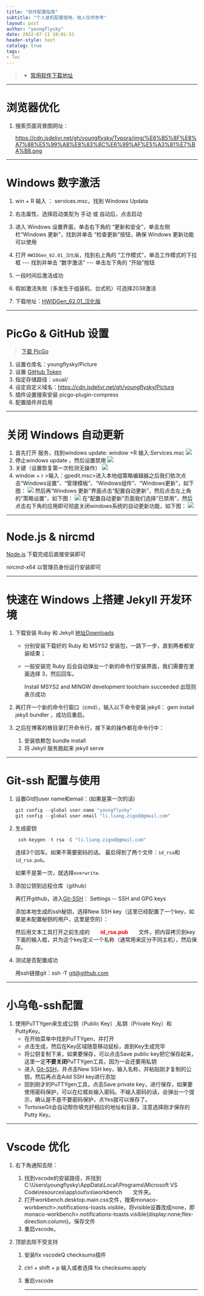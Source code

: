 ```yaml
---
title: "软件配置指南"
subtitle: "个人装机配置使用，他人仅供参考"
layout: post
author: "youngflysky"
date: 2022-07-11 10:01:51
header-style: text
catalog: true
tags:
- Tec
---
```


>- [常用软件下载地址 ](https://youngflysky.fun/2022/05/27/%E5%B8%B8%E7%94%A8%E8%BD%AF%E4%BB%B6%E4%B8%8B%E8%BD%BD%E5%9C%B0%E5%9D%80/)

---



# 浏览器优化

1. 搜索页面背景图网址：

   https://cdn.jsdelivr.net/gh/youngflysky/Typora/img/%E6%B5%8F%E8%A7%88%E5%99%A8%E8%83%8C%E6%99%AF%E5%A3%81%E7%BA%B8.png

---

















# Windows 数字激活

1. win + R 输入 ： services.msc，找到 Windows Updata

2. 右击属性，选择启动类型为 手动 或 自动后，点击启动

3. 进入 Windows 设置界面，单击右下角的 “更新和安全”，单击左侧栏“Windows 更新”，找到并单击 “检查更新”按钮，确保 Windows 更新功能可以使用

4. 打开 `HWIDGen_62.01_汉化版`，找到右上角的 “工作模式”，单击工作模式的下拉框 --- 找到并单击 “数字激活” --- 单击左下角的 “开始”按钮

5. 一段时间后激活成功

6. 假如激活失败（多发生于组装机、台式机）可选择2038激活

7. 下载地址：[HWIDGen_62.01_汉化版](https://youngflysky.lanzoul.com/iClOX14a3kih)


---

# PicGo & GitHub 设置

> [下载 PicGo](https://github.com/Molunerfinn/PicGo/releases)

1. 设置仓库名：youngflysky/Picture
2. 设置 [GitHub Token](https://github.com/settings/tokens)
3. 指定存储路径：usual/
4. 设定自定义域名：https://cdn.jsdelivr.net/gh/youngflysky/Picture
5. 插件设置搜索安装 picgo-plugin-compress
6. 配置插件并启用

---

# 关闭 Windows 自动更新

1. 首先打开 服务，找到windows update: window +R 输入:Services.msc
   ![](https://cdn.jsdelivr.net/gh/youngflysky/Picture/usual/202208311626892.png)
2. 停止windows update ，然后设置禁用
   ![](https://cdn.jsdelivr.net/gh/youngflysky/Picture/usual/202208311628362.png)
3. 关键（设置恢复第一次检测无操作）
   ![](https://cdn.jsdelivr.net/gh/youngflysky/Picture/usual/202208311635263.png)
4. window + r  >输入：gpedit.msc>进入本地组策略编辑器之后我们依次点击“Windows设置”、“管理模板”、“Windows组件”、“Windows更新”，如下图：
   ![](https://cdn.jsdelivr.net/gh/youngflysky/Picture/usual/202208311639306)
   然后再“Windows 更新”界面点击“配置自动更新”，然后点击左上角的“策略设置”，如下图：
   ![](https://cdn.jsdelivr.net/gh/youngflysky/Picture/usual/202208311639700)
   在“配置自动更新”页面我们选择“已禁用”，然后点击右下角的应用即可彻底关闭windows系统的自动更新功能，如下图：
   ![](https://cdn.jsdelivr.net/gh/youngflysky/Picture/usual/202208311640052)

---

# Node.js & nircmd

[Node.js](https://nodejs.org/zh-cn/download/) 下载完成后直接安装即可

nircmd-x64 以管理员身份运行安装即可



---

# 快速在 Windows 上搭建 Jekyll 开发环境

1. 下载安装 Ruby 和 Jekyll [地址Downloads](https://rubyinstaller.org/downloads/)

   - 分别安装下载好的 Ruby 和 MSYS2 安装包，一路下一步，直到两者都安装结束；

   - 一般安装完 Ruby 后会自动弹出一个新的命令行安装界面，我们需要在里面选择 3，然后回车。

     Install MSYS2 and MINGW development toolchain succeeded 出现则表示成功

2. 再打开一个新的命令行窗口（cmd），输入以下命令安装 jekyll：     gem install jekyll bundler ，成功后重启。

3. 之后在博客的根目录打开命令行，接下来的操作都在命令行中：

   1. 安装依赖包     bundle install
   2. 将 Jekyll 服务跑起来     jekyll serve

---

# Git-ssh 配置与使用

1. 设置Git的user name和email：(如果是第一次的话)

   ```cpp
   git config --global user.name "youngflysky"
   git config --global user.email "li.liang.zigod@gmail.com"
   ```

2. 生成密钥

   ```cpp
    ssh-keygen -t rsa -C "li.liang.zigod@gmail.com"
   ```

   连续3个回车。如果不需要密码的话。
   最后得到了两个文件：`id_rsa`和`id_rsa.pub`。

   如果不是第一次，就选择`overwrite`.

3. 添加公钥到远程仓库（github）

   再打开github，进入[Git-SSH](https://github.com/settings/keys)： Settings -- SSH and GPG keys

   添加本地生成的ssh秘钥，选择New SSH key（这里已经配置了一个key，如果是未配置秘钥的用户，这里是空的）：

   然后用文本工具打开之前生成的　　<strong style="color:#ff0000;">id_rsa.pub</strong>　　文件，把内容拷贝到key下面的输入框，并为这个key定义一个名称（通常用来区分不同主机），然后保存。
   
4. 测试是否配置成功

   用ssh链接git：ssh -T [git@github.com](mailto:git@github.com)

---

# 小乌龟-ssh配置

1. 使用PuTTYgen来生成公钥（Public Key）,私钥（Private Key）和PuttyKey。
   - 在开始菜单中找到PuTTYgen，并打开
   - 点击生成，然后在Key区域随意移动鼠标，直到Key生成完毕
   - 将公钥复制下来，如果要保存，可以点击Save public key把它保存起来，这里一定**不要关闭**PuTTYgen工具，因为一会还要用私钥
   - 进入 [Git-SSH](https://github.com/settings/keys)，并点击New SSH key，输入名称，并粘贴刚才复制的公钥，然后再点击Add SSH key进行添加
   - 回到刚才的PuTTYgen工具，点击Save private key，进行保存，如果要使用密码保护，可以在红框处输入密码。不输入密码的话，会弹出一个提示，确认是不是不要密码保护，点Yes就可以保存了。
   - TortoiseGit会自动帮你填充好相应的地址和目录，注意选择刚才保存的Putty Key。



---

# Vscode 优化

1. 右下角通知去除：
   1. 找到vscode的安装路径，并找到　　C:\Users\youngflysky\AppData\Local\Programs\Microsoft VS Code\resources\app\out\vs\workbench　　文件夹。
   2. 打开workbench.desktop.main.css文件，搜索monaco-workbench>.notifications-toasts.visible，将visible设置改成none，即monaco-workbench>.notifications-toasts.visible{display:none;flex-direction:column}。保存文件
   3. 重启vscode。
   
2. 顶部去除不受支持
   1. 安装fix vscodeQ checksums插件
   
   2. ctrl + shift + p 输入或者选择 fix checksums:apply
   
   3. 重启vscode
   
      
   
      ---
      

<br/>

